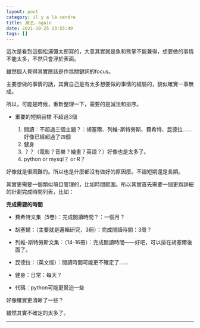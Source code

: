 ```yaml
---
layout: post
category: il y a là cendre
title: 減法，again
date: 2021-10-25 23:55:49
tags: []
---
```


這次是看到這個松浦彌太郎寫的，大意其實就是魚和熊掌不能兼得，想要做的事情不能太多，不然只會浮於表面。

雖然個人覺得其實應該是作爲關鍵詞的focus。

主要想做的事情的話，其實自己是有太多想要做的事情的經驗的，貌似確實一事無成。

所以，可能是時候，重新整理一下，需要的是減法和排序。

- 重要的短期目標 不超過3個

   1. 閱讀：不超過三個主題？：胡塞爾、列維-斯特勞斯、費希特、昆德拉……好像已經超過了四個
   2. 健身
   3. ？？（電影？音樂？繪畫？英語？）好像也是太多了。
   4. python or mysql？ or R？
   
好像就是很困難的。所以也是什麼都沒有做好的原因麼。不論短期還是長期。

其實更需要一個類似項目管理的，比如時間範圍。所以其實首先需要一個更爲詳細的計劃完成時間列表，比如：

**完成需要的時間**

+ 費希特文集（5卷）：完成閱讀時間？：一個月？
+ 胡塞爾：（主要就是邏輯研究，3冊）：完成閱讀時間：3周？
+ 列維-斯特勞斯文集：（14-16冊）：完成閱讀時間——好吧，可以排在胡塞爾後面了。
+ 昆德拉：（英文版）：閱讀時間可能更不確定了……

+ 健身：日常：每天？
+ 代碼：python可能更緊迫一些

好像確實更清晰了一些？

雖然其實不確定的太多了。

--------




